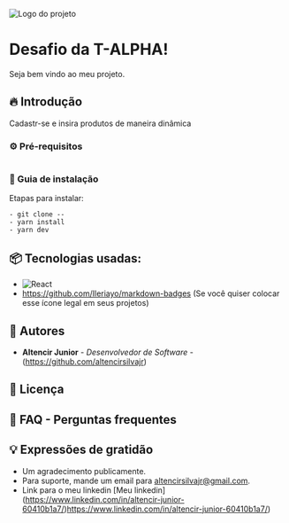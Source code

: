 ![Logo do projeto](![image](https://github.com/user-attachments/assets/550ff127-a544-48fe-965f-e1208c059d8f))


# Desafio da T-ALPHA! 

Seja bem vindo ao meu projeto.

## 🔥 Introdução

Cadastr-se e insira produtos de maneira dinâmica

### ⚙️ Pré-requisitos

```

```
  

### 🔨 Guia de instalação

Etapas para instalar:

```
- git clone --
- yarn install
- yarn dev

```

## 📦 Tecnologias usadas:

* ![React](https://img.shields.io/badge/react-%2320232a.svg?style=for-the-badge&logo=react&logoColor=%2361DAFB)
* https://github.com/Ileriayo/markdown-badges (Se você quiser colocar esse ícone legal em seus projetos)

## 👷 Autores

* **Altencir Junior** - *Desenvolvedor de Software* - (https://github.com/altencirsilvajr)

## 📄 Licença

## 💭 FAQ - Perguntas frequentes

## 💡 Expressões de gratidão

* Um agradecimento publicamente.
* Para suporte, mande um email para altencirsilvajr@gmail.com.
* Link para o meu linkedin [Meu linkedin] (https://www.linkedin.com/in/altencir-junior-60410b1a7/)https://www.linkedin.com/in/altencir-junior-60410b1a7/)
